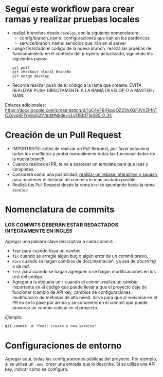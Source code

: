 # Seguí este workflow para crear ramas y realizar pruebas locales
* realizá branches desde `develop`, con la siguiente nomenclatura:
    * config/branch_name: configuraciones que irán en los periféricos
    * service/branch_name: servicios que irán en el server
* Luego finalizado el código de la nueva branch, realizá las pruebas de funcionamiento en el contexto del proyecto actualizado, siguiendo los siguientes pasos:
  ```
  git pull
  git checkout <local_branch>
  git merge develop
  ```
* Recordá realizar push de tu código a la rama que creaste. EVITÁ REALIZAR PUSH DIRECTAMENTE A LA RAMA DEVELOP O A MASTER / MAIN

Enlaces adicionales:
https://docs.google.com/presentation/d/1uC4vF8jFkpqOZ23hXQFJVnZPfnTCZgvqXFlYv8x6j2Y/edit#slide=id.g118b171e085_0_34

# Creación de un Pull Request
* IMPORTANTE: antes de realizar un Pull Request, por favor solucioná todos los conflictos y probá manualmente todas las funcionalidades de la nueva branch.
* Cuando realices el PR, te va a aparecer un template para que leas y completes.
* Considerá como una posibilidad, [realizar un rebase interactivo y squash](https://dev.to/amalv/a-cleaner-github-workflow-one-commit-per-pull-pequest-3ic1), para mantener el historial de commits lo más acotado posible.
* Realizá tus Pull Request desde la rama `branch` apuntando hacia la rama `develop`


# Nomenclatura de commits
### LOS COMMITS DEBERÁN ESTAR REDACTADOS ÍNTEGRAMENTE EN INGLÉS

Agregar una palabra clave descriptiva a cada commit:

* `feat` para cuando haya un cambio. 
* `fix` cuando se arregle algún bug o algún error de un commit previo.
* `docs` cuando se hagan cambios de documentación, ya sea de _docstring_ o de _md_.
* `test` para cuando se hagan agreguen o se hagan modificaciones en los test del código
* Agregar a la etiqueta un `!` cuando el commit realiza un cambio importante en el código que puede llevar a que el proyecto deje de funcionar (cambio de API key, cambios de configuraciones, modificación de métodos de alto nivel). Sirve para que al revisarse en el PR no se lo pase por arriba y se concentre en el commit que puede provocar un cambio radical en el proyecto.


*Ejemplo:*
```
git commit -m "feat: create a new service"
```

# Configuraciones de entorno
Agregar aquí, todas las configuraciones públicas del proyecto. Por ejemplo, si se utiliza un `.env`, crear una entrada que lo describa. Si se utiliza una API key, indicar cómo se configura.
